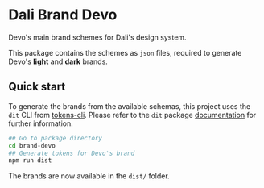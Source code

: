 # Dali Brand Devo

Devo's main brand schemes for Dali's design system.

This package contains the schemes as `json` files, required to generate Devo's **light** and **dark** brands.

## Quick start

To generate the brands from the available schemas, this project uses the `dit` CLI from [tokens-cli](../tokens-cli/). Please refer to the `dit` package [documentation](../tokens-cli/README.md) for further information.

```sh
## Go to package directory
cd brand-devo
## Generate tokens for Devo's brand
npm run dist
```
The brands are now available in the `dist/` folder.